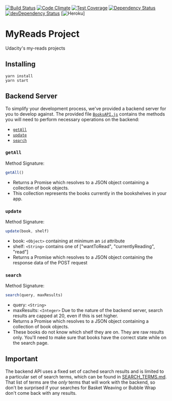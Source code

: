 [![Build Status](https://travis-ci.org/kuroski/my-reads.svg?branch=master)](https://travis-ci.org/kuroski/my-reads)
[![Code Climate](https://codeclimate.com/github/kuroski/my-reads/badges/gpa.svg)](https://codeclimate.com/github/kuroski/my-reads)
[![Test Coverage](https://codeclimate.com/github/kuroski/my-reads/badges/coverage.svg)](https://codeclimate.com/github/kuroski/my-reads/coverage)
[![Dependency Status](https://david-dm.org/kuroski/my-reads/status.svg)](https://david-dm.org/kuroski/my-reads#info=dependencies)
[![devDependency Status](https://david-dm.org/kuroski/my-reads/dev-status.svg)](https://david-dm.org/kuroski/my-reads#info=devDependencies)
[![Heroku](https://kuroski-my-reads.herokuapp.com/?app=heroku-badge)]

# MyReads Project

Udacity's my-reads projects

## Installing

```
yarn install
yarn start
```

## Backend Server

To simplify your development process, we've provided a backend server for you to develop against. The provided file [`BooksAPI.js`](src/BooksAPI.js) contains the methods you will need to perform necessary operations on the backend:

* [`getAll`](#getall)
* [`update`](#update)
* [`search`](#search)

### `getAll`

Method Signature:

```js
getAll()
```

* Returns a Promise which resolves to a JSON object containing a collection of book objects.
* This collection represents the books currently in the bookshelves in your app.

### `update`

Method Signature:

```js
update(book, shelf)
```

* book: `<Object>` containing at minimum an `id` attribute
* shelf: `<String>` contains one of ["wantToRead", "currentlyReading", "read"]  
* Returns a Promise which resolves to a JSON object containing the response data of the POST request

### `search`

Method Signature:

```js
search(query, maxResults)
```

* query: `<String>`
* maxResults: `<Integer>` Due to the nature of the backend server, search results are capped at 20, even if this is set higher.
* Returns a Promise which resolves to a JSON object containing a collection of book objects.
* These books do not know which shelf they are on. They are raw results only. You'll need to make sure that books have the correct state while on the search page.

## Important
The backend API uses a fixed set of cached search results and is limited to a particular set of search terms, which can be found in [SEARCH_TERMS.md](SEARCH_TERMS.md). That list of terms are the _only_ terms that will work with the backend, so don't be surprised if your searches for Basket Weaving or Bubble Wrap don't come back with any results.
